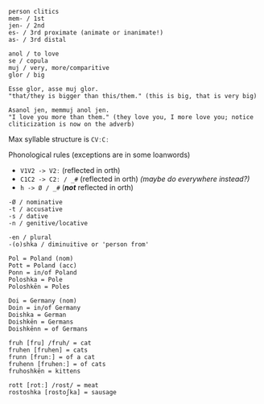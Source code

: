 ```
person clitics
mem- / 1st
jen- / 2nd
es- / 3rd proximate (animate or inanimate!)
as- / 3rd distal

anol / to love
se / copula
muj / very, more/comparitive
glor / big

Esse glor, asse muj glor.
"that/they is bigger than this/them." (this is big, that is very big)

Asanol jen, memmuj anol jen.
"I love you more than them." (they love you, I more love you; notice cliticization is now on the adverb)
```

Max syllable structure is `CVːCː`

Phonological rules (exceptions are in some loanwords)
- `V1V2 -> V2ː` (reflected in orth)
- `C1C2 -> C2ː / _#` (reflected in orth) *(maybe do everywhere instead?)*
- `h -> Ø / _#` (***not*** reflected in orth)

```
-Ø / nominative
-t / accusative
-s / dative
-n / genitive/locative

-en / plural
-(o)shka / diminuitive or 'person from'

Pol = Poland (nom)
Pott = Poland (acc)
Ponn = in/of Poland
Poloshka = Pole
Poloshkēn = Poles

Doi = Germany (nom)
Doin = in/of Germany 
Doishka = German
Doishkēn = Germans
Doishkēnn = of Germans

fruh [fru] /fruh/ = cat
fruhen [fruhen] = cats
frunn [frunː] = of a cat
fruhenn [fruhenː] = of cats
fruhoshkēn = kittens

rott [rotː] /rost/ = meat
rostoshka [rostoʃka] = sausage
```

